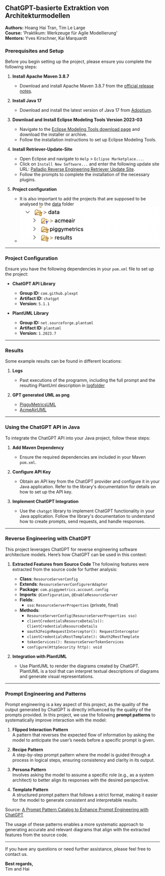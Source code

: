 ## ChatGPT-basierte Extraktion von Architekturmodellen

**Authors:** Hoang Hai Tran, Tim Le Large  
**Course:** 'Praktikum: Werkzeuge für Agile Modellierung'  
**Mentors:** Yves Kirschner, Kai Marquardt

### Prerequisites and Setup

Before you begin setting up the project, please ensure you complete the following steps:

1. **Install Apache Maven 3.8.7**
   - Download and install Apache Maven 3.8.7 from the [official release notes](https://maven.apache.org/docs/3.8.7/release-notes.html).

2. **Install Java 17**
   - Download and install the latest version of Java 17 from [Adoptium](https://adoptium.net/de/temurin/releases/?version=17).

3. **Download and Install Eclipse Modeling Tools Version 2023-03**
   - Navigate to the [Eclipse Modeling Tools download page](https://www.eclipse.org/downloads/packages/release/2023-03/r/eclipse-modeling-tools) and download the installer or archive.
   - Follow the installation instructions to set up Eclipse Modeling Tools.

4. **Install Retriever-Update-Site**
   - Open Eclipse and navigate to `Help` > `Eclipse Marketplace...`.
   - Click on `Install New Software...` and enter the following update site URL: [Palladio Reverse Engineering Retriever Update Site](https://updatesite.palladio-simulator.com/palladio-reverseengineering-retriever-updatesite/nightly/).
   - Follow the prompts to complete the installation of the necessary plugins.
  
5. **Project configuration**
   - It is also important to add the projects that are supposed to be analysed to the [data](data/) folder
   - ![Example configuration](pictures/example.png)

---

### Project Configuration

Ensure you have the following dependencies in your `pom.xml` file to set up the project:

- **ChatGPT API Library**
  - **Group ID:** `com.github.plexpt`
  - **Artifact ID:** `chatgpt`
  - **Version:** `5.1.1`

- **PlantUML Library**
  - **Group ID:** `net.sourceforge.plantuml`
  - **Artifact ID:** `plantuml`
  - **Version:** `1.2023.7`

---

### Results

Some example results can be found in different locations:

1. **Logs**
   - Past executions of the programm, including the full prompt and the resulting PlantUml description in [logfolder](data/results/)

2. **GPT generated UML as png**
   - [PiggyMetricsUML](umls/PiggyMetricsGPTuml.png)
   - [AcmeAirUML](umls/AcmeAirGPTuml.png)
  
---

### Using the ChatGPT API in Java

To integrate the ChatGPT API into your Java project, follow these steps:

1. **Add Maven Dependency**
   - Ensure the required dependencies are included in your Maven `pom.xml`.

2. **Configure API Key**
   - Obtain an API key from the ChatGPT provider and configure it in your Java application. Refer to the library's documentation for details on how to set up the API key.

3. **Implement ChatGPT Integration**
   - Use the `chatgpt` library to implement ChatGPT functionality in your Java application. Follow the library's documentation to understand how to create prompts, send requests, and handle responses.

---

### Reverse Engineering with ChatGPT

This project leverages ChatGPT for reverse engineering software architecture models. Here’s how ChatGPT can be used in this context:

1. **Extracted Features from Source Code**
   The following features were extracted from the source code for further analysis:

   - **Class**: `ResourceServerConfig`
   - **Extends**: `ResourceServerConfigurerAdapter`
   - **Package**: `com.piggymetrics.account.config`
   - **Imports**: `@Configuration`, `@EnableResourceServer`
   - **Fields**: 
     - `sso`: `ResourceServerProperties` (private, final)
   - **Methods**:
     - `ResourceServerConfig(ResourceServerProperties sso)`
     - `clientCredentialsResourceDetails(): ClientCredentialsResourceDetails`
     - `oauth2FeignRequestInterceptor(): RequestInterceptor`
     - `clientCredentialsRestTemplate(): OAuth2RestTemplate`
     - `tokenServices(): ResourceServerTokenServices`
     - `configure(HttpSecurity http): void`

2. **Integration with PlantUML**
   - Use PlantUML to render the diagrams created by ChatGPT. PlantUML is a tool that can interpret textual descriptions of diagrams and generate visual representations.
---

### Prompt Engineering and Patterns

Prompt engineering is a key aspect of this project, as the quality of the output generated by ChatGPT is directly influenced by the quality of the prompts provided. In this project, we use the following **prompt patterns** to systematically improve interaction with the model:

1. **Flipped Interaction Pattern**  
   A pattern that reverses the expected flow of information by asking the model to anticipate the user’s needs before a specific prompt is given.
   
2. **Recipe Pattern**  
   A step-by-step prompt pattern where the model is guided through a process in logical steps, ensuring consistency and clarity in its output.
   
3. **Persona Pattern**  
   Involves asking the model to assume a specific role (e.g., as a system architect) to better align its responses with the desired perspective.
   
4. **Template Pattern**  
   A structured prompt pattern that follows a strict format, making it easier for the model to generate consistent and interpretable results.

Source: [A Prompt Pattern Catalog to Enhance Prompt Engineering with ChatGPT](https://arxiv.org/abs/2305.01618)

The usage of these patterns enables a more systematic approach to generating accurate and relevant diagrams that align with the extracted features from the source code.

---

If you have any questions or need further assistance, please feel free to contact us.

**Best regards,**  
Tim and Hai
